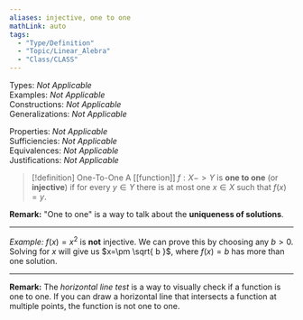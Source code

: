 ```yaml
---
aliases: injective, one to one
mathLink: auto
tags:
  - "Type/Definition"
  - "Topic/Linear_Alebra"
  - "Class/CLASS"
---
```

Types: <i>Not Applicable</i>  
Examples: <i>Not Applicable</i>  
Constructions: <i>Not Applicable</i>  
Generalizations: <i>Not Applicable</i>  

Properties: <i>Not Applicable</i>  
Sufficiencies: <i>Not Applicable</i>  
Equivalences: <i>Not Applicable</i>  
Justifications: <i>Not Applicable</i>  

> [!definition] One-To-One
> A [[function]] $f:X->Y$ is **one to one** (or **injective**) if for every $y\in Y$ there is at most one $x\in X$ such that $f(x)=y$.

**Remark:** "One to one" is a way to talk about the **uniqueness of solutions**.

---

*Example:* $f(x)=x^2$ is **not** injective. We can prove this by choosing any $b>0$. Solving for $x$ will give us $x=\pm \sqrt{ b }$, where $f(x)=b$ has more than one solution.

---

**Remark:** The *horizontal line test* is a way to visually check if a function is one to one. If you can draw a horizontal line that intersects a function at multiple points, the function is not one to one.